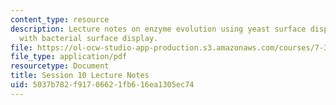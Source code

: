 ```yaml
---
content_type: resource
description: Lecture notes on enzyme evolution using yeast surface display compared
  with bacterial surface display.
file: https://ol-ocw-studio-app-production.s3.amazonaws.com/courses/7-344-directed-evolution-engineering-biocatalysts-spring-2008/5037b782f91706621fb616ea1305ec74_ses10_ln.pdf
file_type: application/pdf
resourcetype: Document
title: Session 10 Lecture Notes
uid: 5037b782-f917-0662-1fb6-16ea1305ec74
---
```

